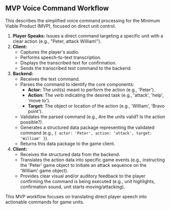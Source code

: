 ## MVP Voice Command Workflow

This describes the simplified voice command processing for the Minimum Viable Product (MVP), focused on direct unit control.

1.  **Player Speaks:** Issues a direct command targeting a specific unit with a clear action (e.g., "Peter, attack William!").
2.  **Client:**
    *   Captures the player's audio.
    *   Performs speech-to-text transcription.
    *   Displays the transcribed text for confirmation.
    *   Sends the transcribed text command to the backend.
3.  **Backend:**
    *   Receives the text command.
    *   Parses the command to identify the core components:
        *   **Actor:** The unit(s) meant to perform the action (e.g., 'Peter').
        *   **Action:** The verb indicating the desired task (e.g., 'attack', 'help', 'move to').
        *   **Target:** The object or location of the action (e.g., 'William', 'Bravo point').
    *   Validates the parsed command (e.g., Are the units valid? Is the action possible?).
    *   Generates a structured data package representing the validated command (e.g., `{ actor: 'Peter', action: 'attack', target: 'William' }`).
    *   Returns this data package to the game client.
4.  **Client:**
    *   Receives the structured data from the backend.
    *   Translates the action data into specific game events (e.g., instructing the 'Peter' game object to initiate an attack sequence on the 'William' game object).
    *   Provides clear visual and/or auditory feedback to the player confirming the command is being executed (e.g., unit highlights, confirmation sound, unit starts moving/attacking).

This MVP workflow focuses on translating direct player speech into actionable commands for game units.